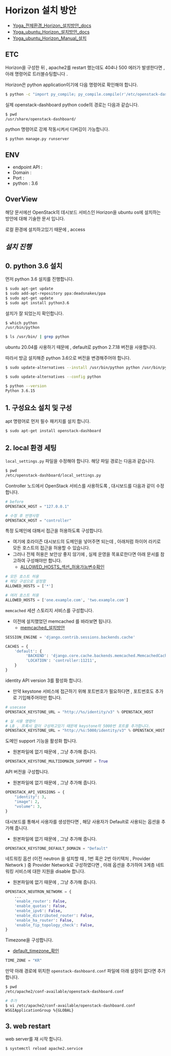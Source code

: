 # Horizon 설치 방안
- [Yoga_전체환경_Horizon_설치방안_docs](https://docs.openstack.org/horizon/xena/install/)
- [Yoga_ubuntu_Horizon_설치방안_docs](https://docs.openstack.org/horizon/xena/install/install-ubuntu.html)
- [Yoga_ubuntu_Horizon_Manual_설치](https://docs.openstack.org/horizon/latest/install/from-source.html#deployment)

## ETC
Horizon을 구성한 뒤 , apache2를 restart 했는데도 404나 500 에러가 발생한다면 , 아래 명령어로 트러블슈팅합니다 .

Horizon은 python application이기에 다음 명령어로 확인해야 합니다.
```bash
$ python -c "import py_compile; py_compile.compile(r'/etc/openstack-dashboard/local_settings.py')"
```

실제 openstack-dashboard python code의 경로는 다음과 같습니다.
```bash
$ pwd
/usr/share/openstack-dashboard/
```

python 명령어로 강제 작동시켜서 디버깅이 가능합니다.
```bash
$ python manage.py runserver
```

## ENV
- endpoint API : 
- Domain : 
- Port :  
- python : 3.6

## OverView
해당 문서에선 OpenStack의 데시보드 서비스인 Horizon을 ubuntu os에 설치하는 방안에 대해 기술한 문서 입니다.

로컬 환경에 설치하고있기 때문에 , access

## ***설치 진행***
## 0. python 3.6 설치
먼저 python 3.6 설치를 진행합니다.

```bash
$ sudo apt-get update
$ sudo add-apt-repository ppa:deadsnakes/ppa
$ sudo apt-get update
$ sudo apt install python3.6
```

설치가 잘 되었는지 확인합니다.
```bash
$ which python
/usr/bin/python

$ ls /usr/bin/ | grep python
```

ubuntu 20.04를 사용하기 때문에 , default로 python 2.7.18 버전을 사용합니다.

따라서 방금 설치해준 python 3.6으로 버전을 변경해주어야 합니다.
```bash
$ sudo update-alternatives --install /usr/bin/python python /usr/bin/python3.6 2

$ sudo update-alternatives --config python

$ python --version
Python 3.6.15
```

## 1. 구성요소 설치 및 구성
apt 명령어로 먼저 필수 패키지를 설치 합니다.
```bash
$ sudo apt-get install openstack-dashboard
```

## 2. local 환경 세팅
```local_settings.py``` 파일을 수정해야 합니다. 해당 파일 경로는 다음과 같습니다.

```bash
$ pwd
/etc/openstack-dashboard/local_settings.py 
```

Controller 노드에서 OpenStack 서비스를 사용하도록 , 대시보드를 다음과 같이 수정합니다.
```py
# before
OPENSTACK_HOST = "127.0.0.1"

# 수정 후 반영사항
OPENSTACK_HOST = "controller"
```

특정 도메인에 대해서 접근을 허용하도록 구성합니다.
- 여기에 호라이즌 대시보드의 도메인을 넣어주면 되는데 , 아래처럼 하이어 라키로 모든 호스트의 접근을 허용할 수 있습니다.
- 그러나 전체 허용은 보안상 좋지 않기에 , 실제 운영을 목표로한다면 
아래 문서를 참고하여 구성해야만 합니다.
    - [ALLOWED_HOSTS_섹션_허용가능변수확인](https://docs.djangoproject.com/en/dev/ref/settings/#allowed-hosts)
```py
# 모든 호스트 허용
# 해당 구성으로 설정함
ALLOWED_HOSTS = ['*']

# 여러 호스트 허용
ALLOWED_HOSTS = ['one.example.com', 'two.example.com']
```

```memcached``` 세션 스토리지 서비스를 구성합니다.
- 이전에 설치했었던 memcached 를 바라보면 됩니다.
    - [memcached_설치방안](/OpenStack/OpenStack_%EC%84%A4%EC%B9%98%EB%B0%A9%EC%95%88/Memcached.md)
```py
SESSION_ENGINE = 'django.contrib.sessions.backends.cache'

CACHES = {
    'default': {
         'BACKEND': 'django.core.cache.backends.memcached.MemcachedCache',
         'LOCATION': 'controller:11211',
    }
}
```

identity API version 3를 활성화 합니다.
- 만약 keystone 서비스에 접근하기 위해 포트번호가 필요하다면 , 포트번호도 추가로 기입해주어야만 합니다.
```py
# usecase
OPENSTACK_KEYSTONE_URL = "http://%s/identity/v3" % OPENSTACK_HOST

# 실 사용 명령어
# LB , 프록시 없이 구성하고있기 때문에 keystone의 5000번 포트를 추가합니다.
OPENSTACK_KEYSTONE_URL = "http://%s:5000/identity/v3" % OPENSTACK_HOST
```

도메인 support 기능을 활성화 합니다.
- 원본파일에 없기 때문에 , 그냥 추가해 줍니다.
```py
OPENSTACK_KEYSTONE_MULTIDOMAIN_SUPPORT = True
```

API 버전을 구성합니다.
- 원본파일에 없기 때문에 , 그냥 추가해 줍니다.
```py
OPENSTACK_API_VERSIONS = {
    "identity": 3,
    "image": 2,
    "volume": 3,
}
```

대시보드를 통해서 사용자를 생성한다면 , 해당 사용자가 Default로 사용되는 옵션을 추가해 줍니다.
- 원본파일에 없기 때문에 , 그냥 추가해 줍니다.
```py
OPENSTACK_KEYSTONE_DEFAULT_DOMAIN = "Default"
```

네트워킹 옵션 (이전 neutron 을 설치할 때 , 1번 혹은 2번 아키텍처 ,  Provider Network ) 중  Provider Network로 구성하였다면 , 아래 옵션을 추가하여 3계층 네트워킹 서비스에 대한 지원을 disable 합니다.
- 원본파일에 없기 때문에 , 그냥 추가해 줍니다.
```py
OPENSTACK_NEUTRON_NETWORK = {
    ...
    'enable_router': False,
    'enable_quotas': False,
    'enable_ipv6': False,
    'enable_distributed_router': False,
    'enable_ha_router': False,
    'enable_fip_topology_check': False,
}
```

Timezone을 구성합니다.
- [default_timezone_확인](https://en.wikipedia.org/wiki/List_of_tz_database_time_zones)
```py
TIME_ZONE = "KR"
```

만약 아래 경로에 위치한 ```openstack-dashboard.conf``` 파일에 아래 설정이 없다면 추가합니다.
```bash
$ pwd
/etc/apache2/conf-available/openstack-dashboard.conf

# 추가
$ vi /etc/apache2/conf-available/openstack-dashboard.conf
WSGIApplicationGroup %{GLOBAL}
```

## 3. web restart
web server를 재 시작 합니다.
```bash
$ systemctl reload apache2.service
```